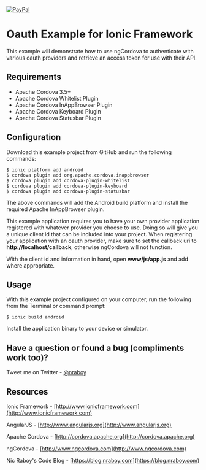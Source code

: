 [![PayPal](https://img.shields.io/badge/paypal-donate-yellow.svg)](https://www.paypal.com/cgi-bin/webscr?cmd=_s-xclick&hosted_button_id=ER9U5FD7ZKX72)

# Oauth Example for Ionic Framework

This example will demonstrate how to use ngCordova to authenticate with various oauth providers and retrieve
an access token for use with their API.

## Requirements

* Apache Cordova 3.5+
* Apache Cordova Whitelist Plugin
* Apache Cordova InAppBrowser Plugin
* Apache Cordova Keyboard Plugin
* Apache Cordova Statusbar Plugin

## Configuration

Download this example project from GitHub and run the following commands:

```
$ ionic platform add android
$ cordova plugin add org.apache.cordova.inappbrowser
$ cordova plugin add cordova-plugin-whitelist
$ cordova plugin add cordova-plugin-keyboard
$ cordova plugin add cordova-plugin-statusbar
```

The above commands will add the Android build platform and install the required Apache InAppBrowser plugin.

This example application requires you to have your own provider application registered with whatever provider you choose to use.  Doing so will give you a unique client id that can be included into your project.  When registering your application with an oauth provider, make sure to set the callback uri to **http://localhost/callback**, otherwise ngCordova will not function.

With the client id and information in hand, open **www/js/app.js** and add where appropriate.

## Usage

With this example project configured on your computer, run the following from the Terminal or command prompt:

```
$ ionic build android
```

Install the application binary to your device or simulator.

## Have a question or found a bug (compliments work too)?

Tweet me on Twitter - [@nraboy](https://www.twitter.com/nraboy)

## Resources

Ionic Framework - [http://www.ionicframework.com](http://www.ionicframework.com)

AngularJS - [http://www.angularjs.org](http://www.angularjs.org)

Apache Cordova - [http://cordova.apache.org](http://cordova.apache.org)

ngCordova - [http://www.ngcordova.com](http://www.ngcordova.com)

Nic Raboy's Code Blog - [https://blog.nraboy.com](https://blog.nraboy.com)
